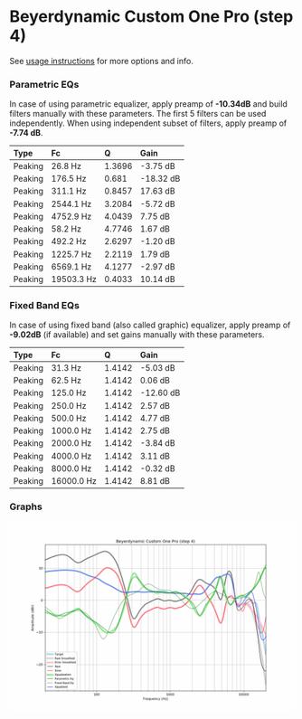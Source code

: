 # Beyerdynamic Custom One Pro (step 4)
See [usage instructions](https://github.com/jaakkopasanen/AutoEq#usage) for more options and info.

### Parametric EQs
In case of using parametric equalizer, apply preamp of **-10.34dB** and build filters manually
with these parameters. The first 5 filters can be used independently.
When using independent subset of filters, apply preamp of **-7.74 dB**.

| Type    | Fc         |      Q | Gain      |
|:--------|:-----------|:-------|:----------|
| Peaking | 26.8 Hz    | 1.3696 | -3.75 dB  |
| Peaking | 176.5 Hz   | 0.681  | -18.32 dB |
| Peaking | 311.1 Hz   | 0.8457 | 17.63 dB  |
| Peaking | 2544.1 Hz  | 3.2084 | -5.72 dB  |
| Peaking | 4752.9 Hz  | 4.0439 | 7.75 dB   |
| Peaking | 58.2 Hz    | 4.7746 | 1.67 dB   |
| Peaking | 492.2 Hz   | 2.6297 | -1.20 dB  |
| Peaking | 1225.7 Hz  | 2.2119 | 1.79 dB   |
| Peaking | 6569.1 Hz  | 4.1277 | -2.97 dB  |
| Peaking | 19503.3 Hz | 0.4033 | 10.14 dB  |

### Fixed Band EQs
In case of using fixed band (also called graphic) equalizer, apply preamp of **-9.02dB**
(if available) and set gains manually with these parameters.

| Type    | Fc         |      Q | Gain      |
|:--------|:-----------|:-------|:----------|
| Peaking | 31.3 Hz    | 1.4142 | -5.03 dB  |
| Peaking | 62.5 Hz    | 1.4142 | 0.06 dB   |
| Peaking | 125.0 Hz   | 1.4142 | -12.60 dB |
| Peaking | 250.0 Hz   | 1.4142 | 2.57 dB   |
| Peaking | 500.0 Hz   | 1.4142 | 4.77 dB   |
| Peaking | 1000.0 Hz  | 1.4142 | 2.75 dB   |
| Peaking | 2000.0 Hz  | 1.4142 | -3.84 dB  |
| Peaking | 4000.0 Hz  | 1.4142 | 3.11 dB   |
| Peaking | 8000.0 Hz  | 1.4142 | -0.32 dB  |
| Peaking | 16000.0 Hz | 1.4142 | 8.81 dB   |

### Graphs
![](./Beyerdynamic%20Custom%20One%20Pro%20(step%204).png)